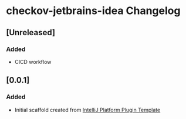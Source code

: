 <!-- Keep a Changelog guide -> https://keepachangelog.com -->

# checkov-jetbrains-idea Changelog

## [Unreleased]
### Added
* CICD workflow
## [0.0.1]
### Added
- Initial scaffold created from [IntelliJ Platform Plugin Template](https://github.com/JetBrains/intellij-platform-plugin-template)
